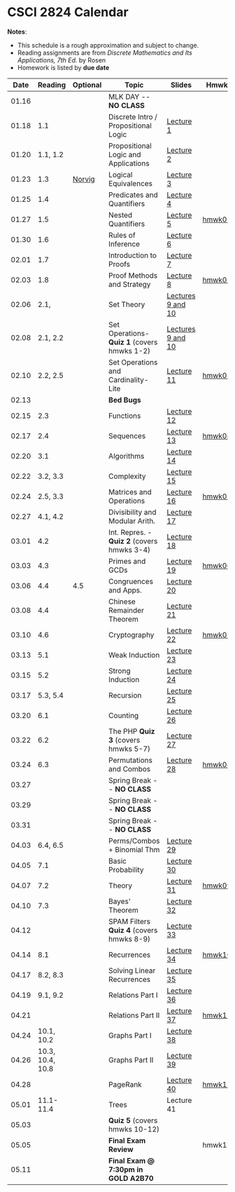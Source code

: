 # CSCI 2824 Calendar

**Notes**:
- This schedule is a rough approximation and subject to change.
- Reading assignments are from _Discrete Mathematics and Its Applications, 7th Ed._ by Rosen 
- Homework is listed by **due date**

| Date 		   | Reading         |  Optional   |                Topic             	 | Slides   | Hmwk  	| 
|:------------:| ----------------| ------------|-------------------------------------|----------|-----------|
| 01.16        | 		         | 			   | MLK DAY -- **NO CLASS**			 |			|			| 
| 01.18        | 1.1			 | 			   | Discrete Intro / Propositional Logic|	[Lecture 1](https://piazza.com/class_profile/get_resource/ixw3l3198zlbb/iy4l41p5rx15ps)								       |		   | 
| 01.20        | 1.1, 1.2 		 |             | Propositional Logic and Applications|	[Lecture 2](https://piazza.com/class_profile/get_resource/ixw3l3198zlbb/iy62g1p4r8k5yh)									   |       	   | 
| 01.23        | 1.3			 | [Norvig](http://norvig.com/sudoku.html)			   																							| Logical Equivalences				 |	[Lecture 3](https://piazza.com/class_profile/get_resource/ixw3l3198zlbb/iybqh7k8ms51ui)	   						           |		   | 
| 01.25        | 1.4			 | 			   | Predicates and Quantifiers 		 |	[Lecture 4](https://piazza.com/class_profile/get_resource/ixw3l3198zlbb/iz396lsnynt5v9)									   |		   | 
| 01.27        | 1.5     	     | 			   | Nested Quantifiers 				 |	[Lecture 5](https://piazza.com/class_profile/get_resource/ixw3l3198zlbb/iyg2jfv2yav32w)	                                   | [hmwk01](https://piazza.com/class_profile/get_resource/ixw3l3198zlbb/iy5ygsd255l4wn)			        							 | 
| 01.30        | 1.6			 | 			   | Rules of Inference    				 |	[Lecture 6](https://piazza.com/class_profile/get_resource/ixw3l3198zlbb/iykndivjsmk5e9)									   |		   | 
| 02.01        | 1.7			 | 			   | Introduction to Proofs              | 	[Lecture 7](https://piazza.com/class_profile/get_resource/ixw3l3198zlbb/iyoxn2dn1tx7oj)									   |		   | 
| 02.03        | 1.8	         | 			   | Proof Methods and Strategy          |	[Lecture 8](https://piazza.com/class_profile/get_resource/ixw3l3198zlbb/iyq9v84tmm61mm)	                                   | [hmwk02](https://piazza.com/class_profile/get_resource/ixw3l3198zlbb/iyfz4a1effl43c)		 										  | 
| 02.06        | 2.1,    		 | 			   | Set Theory 						 | [Lectures 9 and 10](https://piazza.com/class_profile/get_resource/ixw3l3198zlbb/iyxf4026x3h1wa)         |			| 
| 02.08        | 2.1, 2.2		 | 			   | Set Operations- **Quiz 1** (covers hmwks 1-2) | [Lectures 9 and 10](https://piazza.com/class_profile/get_resource/ixw3l3198zlbb/iyxf4026x3h1wa)   |			| 
| 02.10        | 2.2, 2.5	     | 			   | Set Operations and Cardinality-Lite |	[Lecture 11](https://piazza.com/class_profile/get_resource/ixw3l3198zlbb/iz0xtinylp56az)									| [hmwk03](https://piazza.com/class_profile/get_resource/ixw3l3198zlbb/iyp4iv2ayyl43f)												  | 
| 02.13        |    			 | 			   | **Bed Bugs**                        |          |			| 
| 02.15        | 2.3			 | 			   | Functions                           |	[Lecture 12](https://piazza.com/class_profile/get_resource/ixw3l3198zlbb/iz8s9kagsv35bu) 		|			| 
| 02.17        | 2.4		     | 			   | Sequences 							 |	[Lecture 13](https://piazza.com/class_profile/get_resource/ixw3l3198zlbb/izbjeane1xf73k)		| [hmwk04](https://piazza.com/class_profile/get_resource/ixw3l3198zlbb/iz0blyufbik2pc)												  | 
| 02.20        | 3.1         	 |	     	   | Algorithms							 |	[Lecture 14](https://piazza.com/class_profile/get_resource/ixw3l3198zlbb/izf5jiwufr942m)    	|			| 
| 02.22        | 3.2, 3.3		 | 			   | Complexity							 | 	[Lecture 15](https://piazza.com/class_profile/get_resource/ixw3l3198zlbb/izjh3ri4nyy16e)		|			| 
| 02.24        | 2.5, 3.3	 	 | 			   | Matrices and Operations	     |  [Lecture 16](https://piazza.com/class_profile/get_resource/ixw3l3198zlbb/izli3w5g2xb54e)									| [hmwk05](https://piazza.com/class_profile/get_resource/ixw3l3198zlbb/iz8p8u2dq5h3rb)	| 
| 02.27        | 4.1, 4.2		 | 			   | Divisibility and Modular Arith.	 |[Lecture 17](https://piazza.com/class_profile/get_resource/ixw3l3198zlbb/izod2fe4fc462e)|			| 
| 03.01        | 4.2			 | 			   | Int. Repres. -  **Quiz 2** (covers hmwks 3-4)|[Lecture 18](https://piazza.com/class_profile/get_resource/ixw3l3198zlbb/izs2bh2jqs34wz) |	| 
| 03.03        | 4.3	         | 			   | Primes and GCDs 					 |[Lecture 19](https://piazza.com/class_profile/get_resource/ixw3l3198zlbb/iztfvi05khn3ct)| [hmwk06](https://piazza.com/class_profile/get_resource/ixw3l3198zlbb/izjzlr87rrf7jt)			| 
| 03.06        | 4.4     		 | 4.5		   | Congruences and Apps. 				 |[Lecture 20](https://piazza.com/class_profile/get_resource/ixw3l3198zlbb/j00l3ubpu076oz)| 			| 
| 03.08        | 4.4			 | 			   | Chinese Remainder Theorem 			 |[Lecture 21](https://piazza.com/class_profile/get_resource/ixw3l3198zlbb/j00l4p3i9yf71j)|			| 
| 03.10        | 4.6	         | 			   | Cryptography 						 |[Lecture 22](https://piazza.com/class_profile/get_resource/ixw3l3198zlbb/j03ekwqyr9n5mt)| [hmwk07](https://piazza.com/class_profile/get_resource/ixw3l3198zlbb/iztawt7h43d1sh) 																																	| 
| 03.13        | 5.1		     | 			   | Weak Induction 					 |[Lecture 23](https://piazza.com/class_profile/get_resource/ixw3l3198zlbb/j0a1d75ue203l4)|			| 
| 03.15        | 5.2		     | 			   | Strong Induction 					 |[Lecture 24](https://piazza.com/class_profile/get_resource/ixw3l3198zlbb/j0alpqzbzx85vu)|			| 
| 03.17        | 5.3, 5.4	     | 			   | Recursion 							 |[Lecture 25](https://piazza.com/class_profile/get_resource/ixw3l3198zlbb/j0dxaebi5h62gk)| 																																	| 
| 03.20        | 6.1 			 | 			   | Counting 						     |[Lecture 26](https://piazza.com/class_profile/get_resource/ixw3l3198zlbb/j0ixfk3svax2kp)|			| 
| 03.22        | 6.2 			 |             | The PHP **Quiz 3** (covers hmwks 5-7)   | [Lecture 27](https://piazza.com/class_profile/get_resource/ixw3l3198zlbb/j0l1k6bkmpqdi)    |			 
| 03.24        | 6.3 	         | 			   | Permutations and Combos |[Lecture 28](https://piazza.com/class_profile/get_resource/ixw3l3198zlbb/j0nwfdxavur2rk)| [hmwk08](https://github.com/chrisketelsen/courses/blob/master/csci2824/hmwk/hmwk08/hmwk08.ipynb)																																	| 
| 03.27        | 			     | 			   | Spring Break -- **NO CLASS**		 |			|			| 
| 03.29        | 			     | 			   | Spring Break -- **NO CLASS**		 |			|			| 
| 03.31        | 			     | 			   | Spring Break -- **NO CLASS**		 |			|           																																| 
| 04.03        | 6.4, 6.5   		   	 | 			   | Perms/Combos + Binomial Thm 			 |[Lecture 29](https://piazza.com/class_profile/get_resource/ixw3l3198zlbb/j12f87dx7fa6cf)|			| 
| 04.05        | 7.1     		 | 			   | Basic Probability                   |[Lecture 30](https://piazza.com/class_profile/get_resource/ixw3l3198zlbb/j152n82arr34v1)|			| 
| 04.07        | 7.2 			 | 			   | Theory |[Lecture 31](https://piazza.com/class_profile/get_resource/ixw3l3198zlbb/j1h4mydoqqf27z)| [hmwk09](https://piazza.com/class_profile/get_resource/ixw3l3198zlbb/j0my38i9txb7pq)																																		| 
| 04.10        | 7.3       		 |  		   | Bayes' Theorem |[Lecture 32](https://piazza.com/class_profile/get_resource/ixw3l3198zlbb/j1h4nielz1u5o3)|			| 
| 04.12        |    			 | 			   | SPAM Filters **Quiz 4** (covers hmwks 8-9) 	     |[Lecture 33](https://piazza.com/class_profile/get_resource/ixw3l3198zlbb/j1e3769sgfy2l2)|			 
| 04.14        | 8.1     		 | 			   | Recurrences 						 |[Lecture 34](https://piazza.com/class_profile/get_resource/ixw3l3198zlbb/j1hxszlh7zd6uz)| [hmwk10](https://piazza.com/class_profile/get_resource/ixw3l3198zlbb/j18bqqy2rvx6yj)																																		| 
| 04.17        | 8.2, 8.3		 | 			   | Solving Linear Recurrences 		 |[Lecture 35](https://piazza.com/class_profile/get_resource/ixw3l3198zlbb/j1ofaklmeys381)|			| 
| 04.19        | 9.1, 9.2		 | 			   | Relations Part I 					 |[Lecture 36](https://piazza.com/class_profile/get_resource/ixw3l3198zlbb/j1ojkdn0bys26t)|			| 
| 04.21        | 				 | 			   | Relations Part II 					 |[Lecture 37](https://piazza.com/class_profile/get_resource/ixw3l3198zlbb/j1ve21mskm55iz)| [hmwk11](https://piazza.com/class_profile/get_resource/ixw3l3198zlbb/j1h4la92q2lbb)																																		| 
| 04.24        | 10.1, 10.2		 | 			   | Graphs Part I						 |[Lecture 38](https://piazza.com/class_profile/get_resource/ixw3l3198zlbb/j1vecqsgot36a)|			| 
| 04.26        | 10.3, 10.4, 10.8	| 			   | Graphs Part II 					 |[Lecture 39](https://piazza.com/class_profile/get_resource/ixw3l3198zlbb/j1z2qh9x4qv6z8)|			| 
| 04.28        | 				 | 			   | PageRank |[Lecture 40](https://piazza.com/class_profile/get_resource/ixw3l3198zlbb/j25uec9ynl211q)| [hmwk12](https://piazza.com/class_profile/get_resource/ixw3l3198zlbb/j1qzh58zpzx5so)																																		| 
| 05.01        | 11.1-11.4		 | 			   | Trees 							|Lecture 41|			| 
| 05.03        | 				 | 			   | 	**Quiz 5**	(covers hmwks 10-12) |			|			| 
| 05.05        | 				 | 			   | 	**Final Exam Review**			 |			| hmwk13																																		| 
| 05.11        | 				 | 			   | **Final Exam @ 7:30pm in GOLD A2B70**	 |		| 			| 


